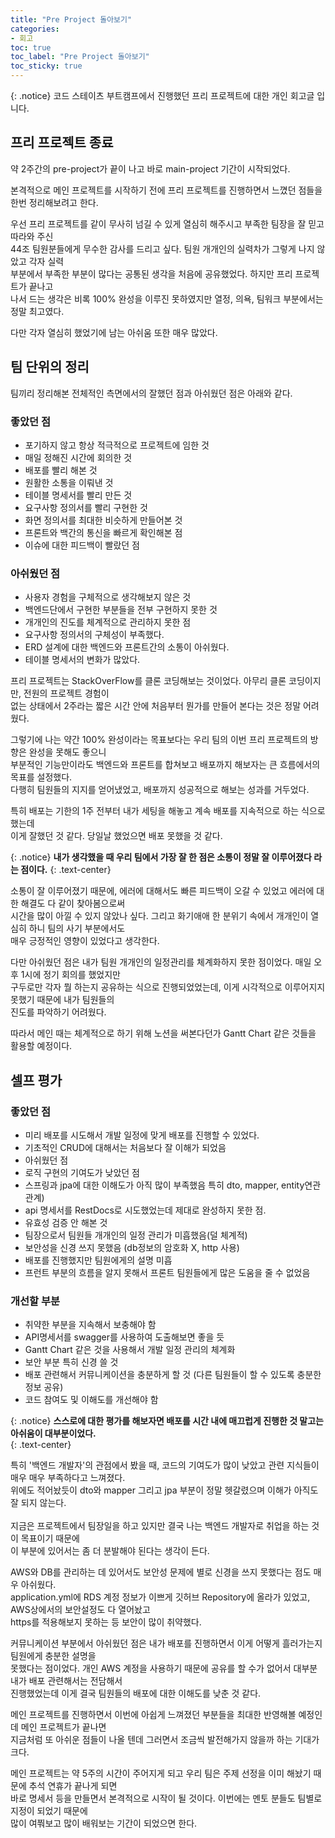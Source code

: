 ```yaml
---
title: "Pre Project 돌아보기"
categories:
- 회고
toc: true
toc_label: "Pre Project 돌아보기"
toc_sticky: true
---
```


{: .notice}
코드 스테이츠 부트캠프에서 진행했던 프리 프로젝트에 대한 개인 회고글 입니다.

## 프리 프로젝트 종료 
약 2주간의 pre-project가 끝이 나고 바로 main-project 기간이 시작되었다. <br>

본격적으로 메인 프로젝트를 시작하기 전에 프리 프로젝트를 진행하면서 느꼈던 점들을 <br>
한번 정리해보려고 한다.<br>

우선 프리 프로젝트를 같이 무사히 넘길 수 있게 열심히 해주시고 부족한 팀장을 잘 믿고 따라와 주신 <br>
44조 팀원분들에게 무수한 감사를 드리고 싶다. 팀원 개개인의 실력차가 그렇게 나지 않았고 각자 실력 <br>
부분에서 부족한 부분이 많다는 공통된 생각을 처음에 공유했었다. 하지만 프리 프로젝트가 끝나고 <br>
나서 드는 생각은 비록 100% 완성을 이루진 못하였지만 열정, 의욕, 팀워크 부분에서는 정말 최고였다. <br>

다만 각자 열심히 했었기에 남는 아쉬움 또한 매우 많았다. <br>

## 팀 단위의 정리

팀끼리 정리해본 전체적인 측면에서의 잘했던 점과 아쉬웠던 점은 아래와 같다.<br>

### 좋았던 점
* 포기하지 않고 항상 적극적으로 프로젝트에 임한 것
* 매일 정해진 시간에 회의한 것
* 배포를 빨리 해본 것
* 원활한 소통을 이뤄낸 것
* 테이블 명세서를 빨리 만든 것
* 요구사항 정의서를 빨리 구현한 것
* 화면 정의서를 최대한 비슷하게 만들어본 것
* 프론트와 백간의 통신을 빠르게 확인해본 점
* 이슈에 대한 피드백이 빨랐던 점 <br>

### 아쉬웠던 점
* 사용자 경험을 구체적으로 생각해보지 않은 것
* 백엔드단에서 구현한 부분들을 전부 구현하지 못한 것
* 개개인의 진도를 체계적으로 관리하지 못한 점
* 요구사항 정의서의 구체성이 부족했다.
* ERD 설계에 대한 백엔드와 프론트간의 소통이 아쉬웠다.
* 테이블 명세서의 변화가 많았다. <br>


프리 프로젝트는 StackOverFlow를 클론 코딩해보는 것이었다. 아무리 클론 코딩이지만, 전원의 프로젝트 경험이 <br>
없는 상태에서 2주라는 짧은 시간 안에 처음부터 뭔가를 만들어 본다는 것은 정말 어려웠다. <br>

그렇기에 나는 약간 100% 완성이라는 목표보다는 우리 팀의 이번 프리 프로젝트의 방향은 완성을 못해도 좋으니 <br>
부분적인 기능만이라도 백엔드와 프론트를 합쳐보고 배포까지 해보자는 큰 흐름에서의 목표를 설정했다. <br>
다행히 팀원들의 지지를 얻어냈었고, 배포까지 성공적으로 해보는 성과를 거두었다. <br>

특히 배포는 기한의 1주 전부터 내가 세팅을 해놓고 계속 배포를 지속적으로 하는 식으로 했는데 <br>
이게 잘했던 것 같다. 당일날 했었으면 배포 못했을 것 같다. <br>

{: .notice}
**내가 생각했을 때 우리 팀에서 가장 잘 한 점은 소통이 정말 잘 이루어졌다 라는 점이다.**
{: .text-center}

소통이 잘 이루어졌기 때문에, 에러에 대해서도 빠른 피드백이 오갈 수 있었고 에러에 대한 해결도 다 같이 찾아봄으로써 <br>
시간을 많이 아낄 수 있지 않았나 싶다. 그리고 화기애애 한 분위기 속에서 개개인이 열심히 하니 팀의 사기 부분에서도 <br>
매우 긍정적인 영향이 있었다고 생각한다.

다만 아쉬웠던 점은 내가 팀원 개개인의 일정관리를 체계화하지 못한 점이었다. 매일 오후 1시에 정기 회의를 했었지만 <br>
구두로만 각자 뭘 하는지 공유하는 식으로 진행되었었는데, 이게 시각적으로 이루어지지 못했기 때문에 내가 팀원들의 <br>
진도를 파악하기 어려웠다. <br>

따라서 메인 때는 체계적으로 하기 위해 노션을 써본다던가 Gantt Chart 같은 것들을 활용할 예정이다. <br>


## 셀프 평가


### 좋았던 점

* 미리 배포를 시도해서 개발 일정에 맞게 배포를 진행할 수 있었다.
* 기초적인 CRUD에 대해서는 처음보다 잘 이해가 되었음
* 아쉬웠던 점
* 로직 구현의 기여도가 낮았던 점
* 스프링과 jpa에 대한 이해도가 아직 많이 부족했음 특히 dto, mapper, entity연관관계)
* api 명세서를 RestDocs로 시도했었는데 제대로 완성하지 못한 점.
* 유효성 검증 안 해본 것
* 팀장으로서 팀원들 개개인의 일정 관리가 미흡했음(덜 체계적)
* 보안성을 신경 쓰지 못했음 (db정보의 암호화 X, http 사용)
* 배포를 진행했지만 팀원에게의 설명 미흡
* 프런트 부분의 흐름을 알지 못해서 프론트 팀원들에게 많은 도움을 줄 수 없었음<br>

### 개선할 부분

* 취약한 부분을 지속해서 보충해야 함
* API명세서를 swagger를 사용하여 도출해보면 좋을 듯
* Gantt Chart 같은 것을 사용해서 개발 일정 관리의 체계화
* 보안 부분 특히 신경 쓸 것
* 배포 관련해서 커뮤니케이션을 충분하게 할 것 (다른 팀원들이 할 수 있도록 충분한 정보 공유)
* 코드 참여도 및 이해도를 개선해야 함 <br>

{: .notice}
**스스로에 대한 평가를 해보자면 배포를 시간 내에 매끄럽게 진행한 것 말고는 아쉬움이 대부분이었다.**<br>
{: .text-center}

특히 '백엔드 개발자'의 관점에서 봤을 때, 코드의 기여도가 많이 낮았고 관련 지식들이 매우 매우 부족하다고 느껴졌다. <br>
위에도 적어놨듯이 dto와 mapper 그리고 jpa 부분이 정말 헷갈렸으며 이해가 아직도 잘 되지 않는다. <br><br>
지금은 프로젝트에서 팀장일을 하고 있지만 결국 나는 백엔드 개발자로 취업을 하는 것이 목표이기 때문에 <br>
이 부분에 있어서는 좀 더 분발해야 된다는 생각이 든다. <br>

AWS와 DB를 관리하는 데 있어서도 보안성 문제에 별로 신경을 쓰지 못했다는 점도 매우 아쉬웠다. <br>
application.yml에 RDS 계정 정보가 이쁘게 깃허브 Repository에 올라가 있었고, AWS상에서의 보안설정도 다 열어놨고 <br>
https를 적용해보지 못하는 등 보안이 많이 취약했다. <br>

커뮤니케이션 부분에서 아쉬웠던 점은 내가 배포를 진행하면서 이게 어떻게 흘러가는지 팀원에게 충분한 설명을 <br>
못했다는 점이었다. 개인 AWS 계정을 사용하기 때문에 공유를 할 수가 없어서 대부분 내가 배포 관련해서는 전담해서 <br>
진행했었는데 이게 결국 팀원들의 배포에 대한 이해도를 낮춘 것 같다. <br>

메인 프로젝트를 진행하면서 이번에 아쉽게 느껴졌던 부분들을 최대한 반영해볼 예정인데 메인 프로젝트가 끝나면 <br>
지금처럼 또 아쉬운 점들이 나올 텐데 그러면서 조금씩 발전해가지 않을까 하는 기대가 크다. <br>

메인 프로젝트는 약 5주의 시간이 주어지게 되고 우리 팀은 주제 선정을 이미 해놨기 때문에 추석 연휴가 끝나게 되면 <br>
바로 명세서 등을 만들면서 본격적으로 시작이 될 것이다. 이번에는 멘토 분들도 팀별로 지정이 되었기 때문에 <br>
많이 여쭤보고 많이 배워보는 기간이 되었으면 한다.